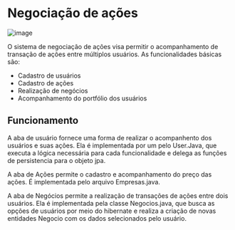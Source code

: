 # Negociação de ações

![image](https://github.com/user-attachments/assets/7c6a4e03-00f9-4631-91cd-2afe25ce25bc)

O sistema de negociação de ações visa permitir o acompanhamento de transação de ações entre múltiplos usuários. As funcionalidades básicas são:

- Cadastro de usuários
- Cadastro de ações
- Realização de negócios
- Acompanhamento do portfólio dos usuários

## Funcionamento

A aba de usuário fornece uma forma de realizar o acompanhento dos usuários e suas ações. Ela é implementada por um pelo User.Java, que executa a lógica necessária para cada funcionalidade e delega as funções de persistencia para o objeto jpa.

A aba de Ações permite o cadastro e acompanhamento do preço das ações. É implementada pelo arquivo Empresas.java.

A aba de Negócios permite a realização de transações de ações entre dois usuários. Ela é implementada pela classe Negocios.java, que busca as opções de usuários por meio do hibernate e realiza a criação de novas entidades Negocio com os dados selecionados pelo usuário.
